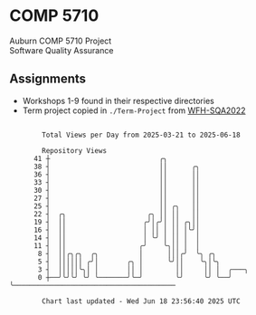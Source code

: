 # COMP 5710
Auburn COMP 5710 Project  
Software Quality Assurance

## Assignments
- Workshops 1-9 found in their respective directories
- Term project copied in `./Term-Project` from [WFH-SQA2022](https://github.com/wumphlett/WFH-SQA2022-AUBURN)

```

        Total Views per Day from 2025-03-21 to 2025-06-18

        Repository Views
      41 ┼                           ╭╮
      38 ┤                           ││      ╭╮
      36 ┤                           ││      ││
      33 ┤                           ││      ││
      30 ┤                           ││      ││
      27 ┤                           ││      ││
      25 ┤                           ││ ╭╮   ││
      22 ┤  ╭╮                    ╭╮ ││ ││   ││
      19 ┤  ││                   ╭╯│╭╯│ ││ ╭╮││
      16 ┤  ││                   │ ││ │ ││ │╰╯│
      14 ┤  ││                   │ ╰╯ │ ││ │  │
      11 ┤  ││                  ╭╯    ╰╮││ │  │
       8 ┤  ││╭╮╭╮  ╭╮          │      │││╭╯  ╰╮ ╭╮
       5 ┤  ││││││ ╭╯│       ╭╮ │      ╰╯││    ╰╮│╰╮
       3 ┤  │││││╰╮│ │       ││ │        ││     ││ │  ╭───╮
       0 ┼──╯╰╯╰╯ ╰╯ ╰───────╯╰─╯        ╰╯     ╰╯ ╰──╯   ╰────────────────────────────────────────

        Chart last updated - Wed Jun 18 23:56:40 2025 UTC
        
```
